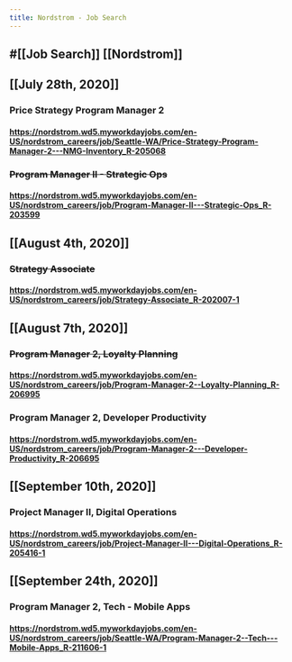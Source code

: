 ```yaml
---
title: Nordstrom - Job Search
---
```


## #[[Job Search]] [[Nordstrom]]

## [[July 28th, 2020]]
### Price Strategy Program Manager 2
#### https://nordstrom.wd5.myworkdayjobs.com/en-US/nordstrom_careers/job/Seattle-WA/Price-Strategy-Program-Manager-2---NMG-Inventory_R-205068

### ~~Program Manager II - Strategic Ops~~
#### https://nordstrom.wd5.myworkdayjobs.com/en-US/nordstrom_careers/job/Program-Manager-II---Strategic-Ops_R-203599

## [[August 4th, 2020]]
### ~~Strategy Associate~~
#### https://nordstrom.wd5.myworkdayjobs.com/en-US/nordstrom_careers/job/Strategy-Associate_R-202007-1

## [[August 7th, 2020]]
### ~~Program Manager 2, Loyalty Planning~~
#### https://nordstrom.wd5.myworkdayjobs.com/en-US/nordstrom_careers/job/Program-Manager-2--Loyalty-Planning_R-206995

### Program Manager 2, Developer Productivity
#### https://nordstrom.wd5.myworkdayjobs.com/en-US/nordstrom_careers/job/Program-Manager-2---Developer-Productivity_R-206695

## [[September 10th, 2020]]
### Project Manager II, Digital Operations
#### https://nordstrom.wd5.myworkdayjobs.com/en-US/nordstrom_careers/job/Project-Manager-II---Digital-Operations_R-205416-1

## [[September 24th, 2020]]
### Program Manager 2, Tech - Mobile Apps
#### https://nordstrom.wd5.myworkdayjobs.com/en-US/nordstrom_careers/job/Seattle-WA/Program-Manager-2--Tech---Mobile-Apps_R-211606-1
